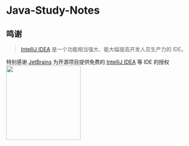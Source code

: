 # Java-Study-Notes

## 鸣谢
> [IntelliJ IDEA](https://zh.wikipedia.org/zh-hans/IntelliJ_IDEA) 是一个功能相当强大、能大幅提高开发人员生产力的 IDE。

特别感谢 [JetBrains](https://www.jetbrains.com/?from=Java-Study-Notes) 为开源项目提供免费的 [IntelliJ IDEA](https://www.jetbrains.com/idea/?from=Java-Study-Notes) 等 IDE 的授权  
[<img src=".github/jetbrains-variant-3.png" width="200"/>](https://www.jetbrains.com/?from=Java-Study-Notes)
